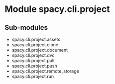 Module spacy.cli.project
========================

Sub-modules
-----------
* spacy.cli.project.assets
* spacy.cli.project.clone
* spacy.cli.project.document
* spacy.cli.project.dvc
* spacy.cli.project.pull
* spacy.cli.project.push
* spacy.cli.project.remote_storage
* spacy.cli.project.run